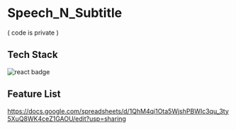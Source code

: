 # Speech_N_Subtitle
( code is private )


## Tech Stack
![react badge](https://img.shields.io/badge/React-v16.13.1-5EB9D2)


## Feature List
https://docs.google.com/spreadsheets/d/1QhM4qi1Ota5WjshPBWIc3qu_3ty5XuQ8WK4ceZ1GAOU/edit?usp=sharing

